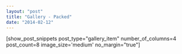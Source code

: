 ```yaml
---
layout: "post"
title: "Gallery - Packed"
date: "2014-02-12"
---
```


[show_post_snippets post_type="gallery_item" number_of_columns=4 post_count=8 image_size='medium' no_margin="true"]